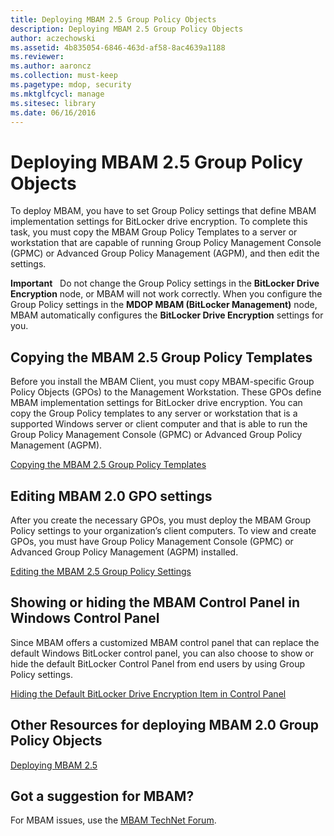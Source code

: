 ```yaml
---
title: Deploying MBAM 2.5 Group Policy Objects
description: Deploying MBAM 2.5 Group Policy Objects
author: aczechowski
ms.assetid: 4b835054-6846-463d-af58-8ac4639a1188
ms.reviewer:
ms.author: aaroncz
ms.collection: must-keep
ms.pagetype: mdop, security
ms.mktglfcycl: manage
ms.sitesec: library
ms.date: 06/16/2016
---
```



# Deploying MBAM 2.5 Group Policy Objects


To deploy MBAM, you have to set Group Policy settings that define MBAM implementation settings for BitLocker drive encryption. To complete this task, you must copy the MBAM Group Policy Templates to a server or workstation that are capable of running Group Policy Management Console (GPMC) or Advanced Group Policy Management (AGPM), and then edit the settings.

**Important**  
Do not change the Group Policy settings in the **BitLocker Drive Encryption** node, or MBAM will not work correctly. When you configure the Group Policy settings in the **MDOP MBAM (BitLocker Management)** node, MBAM automatically configures the **BitLocker Drive Encryption** settings for you.



## Copying the MBAM 2.5 Group Policy Templates


Before you install the MBAM Client, you must copy MBAM-specific Group Policy Objects (GPOs) to the Management Workstation. These GPOs define MBAM implementation settings for BitLocker drive encryption. You can copy the Group Policy templates to any server or workstation that is a supported Windows server or client computer and that is able to run the Group Policy Management Console (GPMC) or Advanced Group Policy Management (AGPM).

[Copying the MBAM 2.5 Group Policy Templates](copying-the-mbam-25-group-policy-templates.md)

## Editing MBAM 2.0 GPO settings


After you create the necessary GPOs, you must deploy the MBAM Group Policy settings to your organization’s client computers. To view and create GPOs, you must have Group Policy Management Console (GPMC) or Advanced Group Policy Management (AGPM) installed.

[Editing the MBAM 2.5 Group Policy Settings](editing-the-mbam-25-group-policy-settings.md)

## Showing or hiding the MBAM Control Panel in Windows Control Panel


Since MBAM offers a customized MBAM control panel that can replace the default Windows BitLocker control panel, you can also choose to show or hide the default BitLocker Control Panel from end users by using Group Policy settings.

[Hiding the Default BitLocker Drive Encryption Item in Control Panel](hiding-the-default-bitlocker-drive-encryption-item-in-control-panel-mbam-25.md)

## Other Resources for deploying MBAM 2.0 Group Policy Objects


[Deploying MBAM 2.5](deploying-mbam-25.md)

## Got a suggestion for MBAM?

For MBAM issues, use the [MBAM TechNet Forum](https://social.technet.microsoft.com/Forums/home?forum=mdopmbam).









